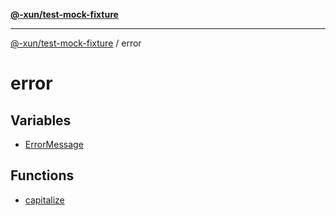 [**@-xun/test-mock-fixture**](../README.md)

***

[@-xun/test-mock-fixture](../README.md) / error

# error

## Variables

- [ErrorMessage](variables/ErrorMessage.md)

## Functions

- [capitalize](functions/capitalize.md)
